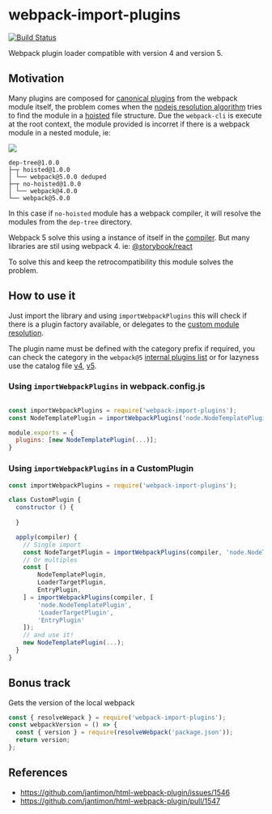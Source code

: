 # webpack-import-plugins

[![Build Status](https://travis-ci.org/rubeniskov/webpack-import-plugins.svg?branch=master)](https://travis-ci.org/rubeniskov/webpack-import-plugins)

Webpack plugin loader compatible with version 4 and version 5.

## Motivation

Many plugins are composed for [canonical plugins](https://webpack.js.org/plugins/) from the webpack module itself, the problem comes when the [nodejs resolution algorithm](https://nodejs.org/api/modules.html#modules_loading_from_node_modules_folders) tries to find the module in a [hoisted](https://github.com/lerna/lerna/blob/master/doc/hoist.md) file structure. Due the `webpack-cli` is execute at the root context, the module provided is incorret if there is a webpack module in a nested module, ie:

<img src="https://classic.yarnpkg.com/assets/posts/2018-02-15-nohoist/standalone-2.svg"/>

```texplain
dep-tree@1.0.0
├─┬ hoisted@1.0.0
│ └── webpack@5.0.0 deduped
├─┬ no-hoisted@1.0.0
│ └── webpack@4.0.0
└── webpack@5.0.0
```

In this case if `no-hoisted` module has a webpack compiler, it will resolve the modules from the `dep-tree` directory. 

Webpack 5 solve this using a instance of itself in the [compiler](https://github.com/webpack/webpack/blob/63d7671628322917c0b8c4e7f0de7de38446e91f/lib/Compiler.js#L188). But many libraries are stil using webpack 4. ie: [@storybook/react](https://www.npmjs.com/package/@storybook/react)

To solve this and keep the retrocompatibility this module solves the problem.

## How to use it

Just import the library and using `importWebpackPlugins` this will check if there is a plugin factory available, or delegates to the [custom module resolution](./lib/webpack-path#L18).

The plugin name must be defined with the category prefix if required, you can check the category in the `webpack@5` [internal plugins list](https://webpack.js.org/plugins/internal-plugins/) or for lazyness use the catalog file [v4](./wp-plugins-v4.json), [v5](./wp-plugins-v5.json).

### Using `importWebpackPlugins` in webpack.config.js
```javascript

const importWebpackPlugins = require('webpack-import-plugins');
const NodeTemplatePlugin = importWebpackPlugins('node.NodeTemplatePlugin');

module.exports = {
  plugins: [new NodeTemplatePlugin(...)];
}

```

### Using `importWebpackPlugins` in a CustomPlugin 
```javascript
const importWebpackPlugins = require('webpack-import-plugins');

class CustomPlugin {
  constructor () {
    
  }

  apply(compiler) {
    // Single import
    const NodeTargetPlugin = importWebpackPlugins(compiler, 'node.NodeTargetPlugin');
    // Or multiples
    const [
        NodeTemplatePlugin, 
        LoaderTargetPlugin, 
        EntryPlugin, 
    ] = importWebpackPlugins(compiler, [
        'node.NodeTemplatePlugin',
        'LoaderTargetPlugin',
        'EntryPlugin'
    ]);
    // and use it!
    new NodeTemplatePlugin(...);
  } 
}
```

## Bonus track

Gets the version of the local webpack

```javascript
const { resolveWepack } = require('webpack-import-plugins');
const webpackVersion = () => {
  const { version } = require(resolveWebpack('package.json'));
  return version;
};
````

## References

- https://github.com/jantimon/html-webpack-plugin/issues/1546
- https://github.com/jantimon/html-webpack-plugin/pull/1547

